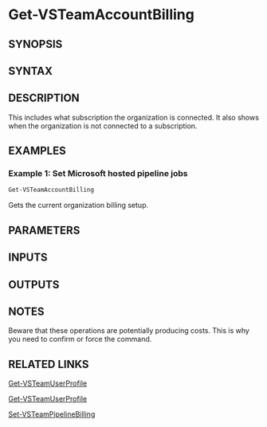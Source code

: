 <!-- #include "./common/header.md" -->

# Get-VSTeamAccountBilling

## SYNOPSIS

<!-- #include "./synopsis/Get-VSTeamAccountBilling.md" -->

## SYNTAX

## DESCRIPTION

<!-- #include "./synopsis/Get-VSTeamAccountBilling.md" --> This includes what subscription the organization is connected. It also shows when the organization is not connected to a subscription.

## EXAMPLES

### Example 1: Set Microsoft hosted pipeline jobs

```powershell
Get-VSTeamAccountBilling
```

Gets the current organization billing setup.

## PARAMETERS

## INPUTS

## OUTPUTS

## NOTES

Beware that these operations are potentially producing costs. This is why you need to confirm or force the command.

<!-- #include "./common/prerequisites.md" -->

## RELATED LINKS



[Get-VSTeamUserProfile](Get-VSTeamUserProfile.md)

[Get-VSTeamUserProfile](Get-VSTeamAccounts.md)

[Set-VSTeamPipelineBilling](Set-VSTeamPipelineBilling.md)
